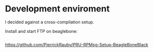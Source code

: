 



# Development enviroment

I decided against a cross-compilation setup.

Install and start FTP on beaglebone:
```

```



https://github.com/PierrickRauby/PRU-RPMsg-Setup-BeagleBoneBlack
